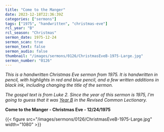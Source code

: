 ```yaml
---
title: "Come to the Manger"
date: 2023-12-18T22:36:39Z
categories: ["sermons"]
tags: ["1975", "handwritten", "christmas-eve"]
rcl_year: "B"
rcl_season: "Christmas"
sermon_date: 1975-12-24
sermon_scan: true
sermon_text: false
sermon_audio: false
thumbnail: "/images/sermons/0126/ChristmasEveB-1975-Large.jpg"
sermon_number: "0126"
---
```


_This is a handwritten Christmas Eve sermon from 1975. It is handwritten in pencil, with highlights in red and blue pencil, and a few written additions in black ink, including changing the title of the sermon._

<!--more-->

_The gospel text is from Luke 2.  Since the year of this sermon is 1975, I'm going to guess that it was [Year B](https://lectionary.library.vanderbilt.edu/texts/?y=382&z=c&d=5) in the Revised Common Lectionary._

**Come to the Manger - Christmas Eve - 12/24/1975**

{{< figure src="/images/sermons/0126/ChristmasEveB-1975-Large.jpg" width="1080" >}}
